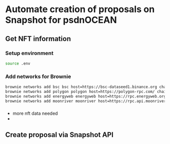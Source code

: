 # Automate creation of proposals on Snapshot for psdnOCEAN

## Get NFT information

### Setup environment
```bash
source .env
```

### Add networks for Brownie
```bash
brownie networks add bsc bsc host=https://bsc-dataseed1.binance.org chainid=56  
brownie networks add polygon polygon host=https://polygon-rpc.com/ chainid=137  
brownie networks add energyweb energyweb host=https://rpc.energyweb.org chainid=246  
brownie networks add moonriver moonriver host=https://rpc.api.moonriver.moonbeam.network chainid=1285
```

### 


- more nft data needed
- 
## Create proposal via Snapshot API
